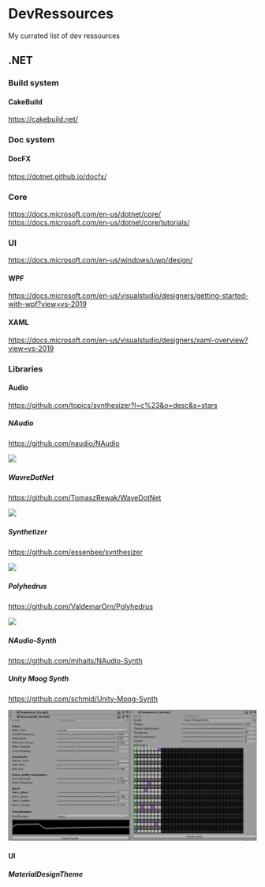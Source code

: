 # DevRessources
My currated list of dev ressources

## .NET
### Build system
#### CakeBuild
https://cakebuild.net/
### Doc system
#### DocFX
https://dotnet.github.io/docfx/
### Core
https://docs.microsoft.com/en-us/dotnet/core/
https://docs.microsoft.com/en-us/dotnet/core/tutorials/

### UI
https://docs.microsoft.com/en-us/windows/uwp/design/

#### WPF
https://docs.microsoft.com/en-us/visualstudio/designers/getting-started-with-wpf?view=vs-2019

#### XAML
https://docs.microsoft.com/en-us/visualstudio/designers/xaml-overview?view=vs-2019

### Libraries
#### Audio
https://github.com/topics/synthesizer?l=c%23&o=desc&s=stars
##### NAudio
https://github.com/naudio/NAudio

![](https://github.com/naudio/NAudio/blob/master/naudio-logo.png)
##### WavreDotNet
https://github.com/TomaszRewak/WaveDotNet

![](https://repository-images.githubusercontent.com/174710616/65588680-7b3e-11e9-8584-8ac66c7634d9)

##### Synthetizer
https://github.com/essenbee/synthesizer

![](https://user-images.githubusercontent.com/7979108/60399119-fc5e2880-9b57-11e9-8eaf-8633c807bdb2.png)

##### Polyhedrus
https://github.com/ValdemarOrn/Polyhedrus

![](https://github.com/ValdemarOrn/Polyhedrus/blob/master/Polyhedrus.png)

##### NAudio-Synth
https://github.com/mihaits/NAudio-Synth

##### Unity Moog Synth
https://github.com/schmid/Unity-Moog-Synth

![](https://github.com/schmid/MoogSynth/blob/master/screenshot.png)

#### UI
##### MaterialDesignTheme

